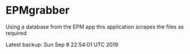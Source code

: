 # EPMgrabber
Using a database from the EPM app this application scrapes the files as required


Latest backup: Sun Sep 8 22:54:01 UTC 2019
